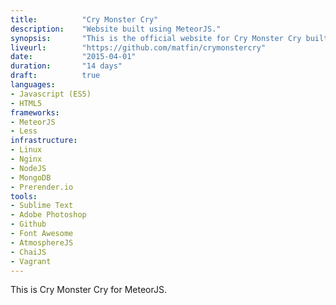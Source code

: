 ```yaml
---
title: 			"Cry Monster Cry"
description:	"Website built using MeteorJS."
synopsis:		"This is the official website for Cry Monster Cry built using MeteorJS."
liveurl:		"https://github.com/matfin/crymonstercry"
date:			"2015-04-01"
duration:		"14 days"
draft: 			true
languages: 		
- Javascript (ES5)
- HTML5
frameworks:
- MeteorJS
- Less
infrastructure:
- Linux
- Nginx
- NodeJS
- MongoDB
- Prerender.io
tools: 
- Sublime Text
- Adobe Photoshop
- Github
- Font Awesome
- AtmosphereJS
- ChaiJS
- Vagrant
---
```


This is Cry Monster Cry for MeteorJS.